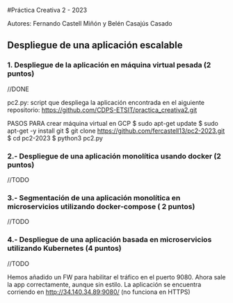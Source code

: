 #Práctica Creativa 2 - 2023

Autores: Fernando Castell Miñón y Belén Casajús Casado


## Despliegue de una aplicación escalable

### 1. Despliegue de la aplicación en máquina virtual pesada (2 puntos)

//DONE

pc2.py: script que despliega la aplicación encontrada en el aiguiente repositorio:
https://github.com/CDPS-ETSIT/practica_creativa2.git


PASOS PARA crear máquina virtual en GCP
$ sudo apt-get update
$ sudo apt-get -y install git
$ git clone https://github.com/fercastell13/pc2-2023.git
$ cd pc2-2023
$ python3 pc2.py



### 2.- Despliegue de una aplicación monolítica usando docker (2 puntos)
//TODO

### 3.- Segmentación de una aplicación monolítica en microservicios utilizando docker-compose ( 2 puntos)
//TODO

### 4.- Despliegue de una aplicación basada en microservicios utilizando Kubernetes (4 puntos)
//TODO


Hemos añadido un FW para habilitar el tráfico en el puerto 9080. Ahora sale la app correctamente, aunque sin estilo.
La aplicación se encuentra corriendo en http://34.140.34.89:9080/ (no funciona en HTTPS)


